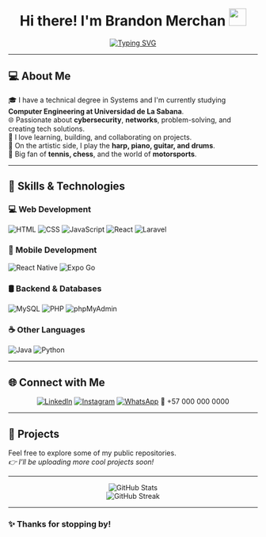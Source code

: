 <h1 align="center">Hi there! I'm Brandon Merchan <img src="https://media.giphy.com/media/hvRJCLFzcasrR4ia7z/giphy.gif" width="35"/></h1>

<div align="center">
  <a href="https://git.io/typing-svg">
    <img src="https://readme-typing-svg.demolab.com?font=Fira+Code&pause=1000&color=0F62FE&background=FFF9F900&center=true&width=450&lines=Computer+Engineering+Student;Tech+and+Music+Enthusiast;You+can+call+me+Merchito!" alt="Typing SVG" />
  </a>
</div>

---

## 💻 About Me

🎓 I have a technical degree in Systems and I'm currently studying **Computer Engineering at Universidad de La Sabana**.  
🌐 Passionate about **cybersecurity**, **networks**, problem-solving, and creating tech solutions.  
🧠 I love learning, building, and collaborating on projects.  
🎵 On the artistic side, I play the **harp, piano, guitar, and drums**.  
🎾 Big fan of **tennis, chess**, and the world of **motorsports**.  

---

## 🧠 Skills & Technologies

### 💻 Web Development
![HTML](https://img.shields.io/badge/HTML5-E34F26?style=flat-square&logo=html5&logoColor=white)
![CSS](https://img.shields.io/badge/CSS3-1572B6?style=flat-square&logo=css3&logoColor=white)
![JavaScript](https://img.shields.io/badge/JavaScript-F7DF1E?style=flat-square&logo=javascript&logoColor=black)
![React](https://img.shields.io/badge/React-61DAFB?style=flat-square&logo=react&logoColor=black)
![Laravel](https://img.shields.io/badge/Laravel-FF2D20?style=flat-square&logo=laravel&logoColor=white)

### 📱 Mobile Development
![React Native](https://img.shields.io/badge/React_Native-20232A?style=flat-square&logo=react&logoColor=61DAFB)
![Expo Go](https://img.shields.io/badge/Expo-000020?style=flat-square&logo=expo&logoColor=white)

### 🛢️ Backend & Databases
![MySQL](https://img.shields.io/badge/MySQL-005C84?style=flat-square&logo=mysql&logoColor=white)
![PHP](https://img.shields.io/badge/PHP-777BB4?style=flat-square&logo=php&logoColor=white)
![phpMyAdmin](https://img.shields.io/badge/phpMyAdmin-6C78AF?style=flat-square)

### ☕ Other Languages
![Java](https://img.shields.io/badge/Java-ED8B00?style=flat-square&logo=java&logoColor=white)
![Python](https://img.shields.io/badge/Python-3776AB?style=flat-square&logo=python&logoColor=white)

---

## 🌐 Connect with Me

<div align="center">

[![LinkedIn](https://img.shields.io/badge/LinkedIn-0077B5?style=for-the-badge&logo=linkedin&logoColor=white)](https://linkedin.com/in/your_username)
[![Instagram](https://img.shields.io/badge/Instagram-E4405F?style=for-the-badge&logo=instagram&logoColor=white)](https://instagram.com/your_username)
[![WhatsApp](https://img.shields.io/badge/WhatsApp-25D366?style=for-the-badge&logo=whatsapp&logoColor=white)](https://wa.me/57your_number)
📱 +57 000 000 0000

</div>

---

## 🚀 Projects

Feel free to explore some of my public repositories.  
_👉 I'll be uploading more cool projects soon!_

---

<div align="center">
  <img src="https://github-readme-stats.vercel.app/api?username=your_username&show_icons=true&theme=react&hide_border=true" alt="GitHub Stats" />
  <br/>
  <img src="https://github-readme-streak-stats.herokuapp.com/?user=your_username&theme=react&hide_border=true" alt="GitHub Streak"/>
</div>

---

### ✨ Thanks for stopping by!

